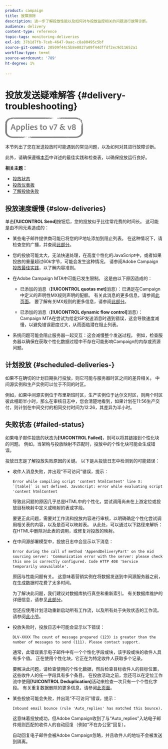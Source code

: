 ```yaml
---
product: campaign
title: 故障排除
description: 进一步了解投放性能以及如何对与投放监控相关的问题进行故障诊断。
audience: delivery
content-type: reference
topic-tags: monitoring-deliveries
exl-id: 37b1d7fb-7ceb-4647-9aac-c8a80495c5bf
source-git-commit: 20509f44c5b8e0827a09f44dffdf2ec9d11652a1
workflow-type: tm+mt
source-wordcount: '789'
ht-degree: 1%

---
```


# 投放发送疑难解答 {#delivery-troubleshooting}

![](../../assets/common.svg)

本节列出了您在发送投放时可能遇到的常见问题，以及如何对其进行故障诊断。

此外，请确保遵循[本页](delivery-performances.md)中详述的最佳实践和检查表，以确保投放运行良好。

**相关主题：**

* [投放状态](delivery-statuses.md)
* [投放仪表板](delivery-dashboard.md)
* [了解投放失败](understanding-delivery-failures.md)

## 投放速度缓慢 {#slow-deliveries}

单击&#x200B;**[!UICONTROL Send]**&#x200B;按钮后，您的投放似乎比往常花费的时间长。 这可能是由不同元素造成的：

* 某些电子邮件提供商可能已将您的IP地址添加到阻止列表。 在这种情况下，请检查您的广播，并查阅[此部分](about-deliverability.md)。

* 您的投放可能太大，无法快速处理，在高度个性化的JavaScript中，或者如果投放的重量超过60k字节，可能会发生这种情况。 请参阅Adobe Campaign [投放最佳实践](delivery-best-practices.md)，以了解内容准则。

* 在Adobe Campaign MTA中可能已发生限制。 这是由以下原因造成的：

   * 已添加的消息（**[!UICONTROL quotas met]**&#x200B;消息）：已满足在Campaign中定义的声明性MX规则声明的配额。 有关此消息的更多信息，请参阅[此页面](deliverability-faq.md)。 要了解有关MX规则的更多信息，请参阅[此部分](../../installation/using/email-deliverability.md#about-mx-rules)。

   * 已添加的消息（**[!UICONTROL dynamic flow control]**&#x200B;消息）：Campaign MTA在尝试为给定ISP发送消息时遇到错误，这会导致速度减慢，以避免错误密度过大，从而面临潜在阻止列表。

* 系统问题可能会阻止服务器一起交互：这会减慢整个发送过程。 例如，检查服务器以确保在获取个性化数据过程中不存在可能影响Campaign的内存或资源问题。

## 计划投放 {#scheduled-deliveries-}

如果不在确切的计划日期执行投放，则它可能与服务器时区之间的差异相关。 中间源实例和生产实例可以位于不同的时区。

例如，如果中间源实例位于布里斯班时区，生产实例位于达尔文时区，则两个时区彼此相距半小时，那么在审核日志中，您会清楚地看到，如果计划在11:56生产交付，则计划在中间交付的相同交付时间为12:26，其差异为半小时。

## 失败状态 {#failed-status}

如果电子邮件投放的状态为&#x200B;**[!UICONTROL Failed]**，则可以将其链接到个性化块的问题。 例如，当架构与投放映射不匹配时，投放中的个性化块可能会生成错误。

投放日志是了解投放失败原因的关键。 以下是从投放日志中检测到的可能错误：

* 收件人消息失败，并出现“不可访问”错误，提示：

   ```
   Error while compiling script 'content htmlContent' line X: `[table]` is not defined. JavaScript: error while evaluating script 'content htmlContent
   ```

   导致此问题的原因几乎总是HTML中的个性化，尝试调用尚未在上游定位或投放目标映射中定义或映射的表或字段。

   要更正此问题，需要对工作流和投放内容进行审核，以明确确定个性化尝试调用相关表的内容，以及是否可以映射表。 从此处，可以通过以下路径来解析：在HTML中删除对此表的调用，或修复对投放的映射。

* 在中间源部署模型中，投放日志中会显示以下消息：

   ```
   Error during the call of method 'AppendDeliveryPart' on the mid sourcing server: 'Communication error with the server: please check this one is correctly configured. Code HTTP 408 'Service temporarily unavailable'.
   ```

   原因与性能问题有关。 这意味着营销实例在将数据发送到中间源服务器之前，在生成数据时花费了太多时间。

   为了解决此问题，我们建议对数据库执行真空和重新索引。 有关数据库维护的详细信息，请参见[此部分](../../production/using/recommendations.md)。

   您还应使用计划活动重新启动所有工作流，以及所有处于失败状态的工作流。 请参阅[此小节](../../workflow/using/scheduler.md)。

* 投放失败时，投放日志中可能会显示以下错误：

   ```
   DLV-XXXX The count of message prepared (123) is greater than the number of messages to send (111). Please contact support.
   ```

   通常，此错误表示电子邮件中有一个个性化字段或块，该字段或块的收件人具有多个值。 正在使用个性化块，它正在为特定收件人获取多个记录。

   要解决此问题，请检查使用的个性化数据，然后检查目标收件人的目标位置，这些收件人的任一字段具有多个条目。 在投放活动之前，您还可以在定位工作流中使用&#x200B;**[!UICONTROL Deduplication]**&#x200B;活动来检查一次只有一个个性化字段。 有关重复数据删除的更多信息，请参阅[此页面](../../workflow/using/deduplication.md)。

* 某些投放可能会失败，并出现“不可访问”错误，提示：

   ```
   Inbound email bounce (rule 'Auto_replies' has matched this bounce).
   ```

   这意味着投放成功，但Adobe Campaign收到了与“Auto_replies”入站电子邮件规则匹配的收件人的自动回复（例如“不在办公室”回复）。

   自动回复电子邮件会被Adobe Campaign忽略，并且收件人的地址不会被发送到隔离。
